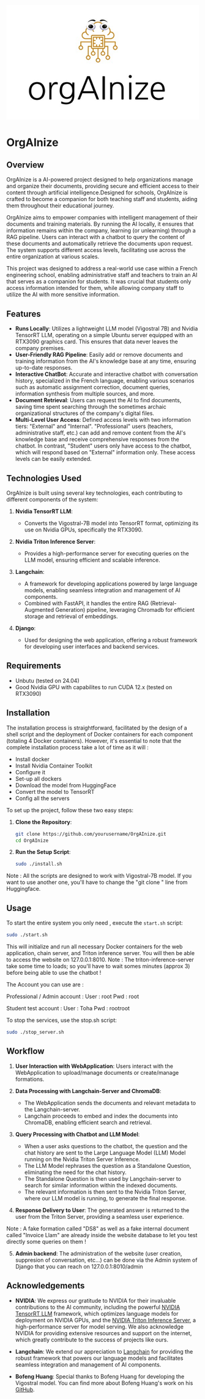 <p align="center">
  <img src="https://github.com/ciclarion/orgAInize/blob/main/logo.jpg?raw=true" />
</p>

# OrgAInize

## Overview

OrgAInize is a AI-powered project designed to help organizations manage and organize their documents, providing secure and efficient access to their content through artificial intelligence.Designed for schools, OrgAInize is crafted to become a companion for both teaching staff and students, aiding them throughout their educational journey.

OrgAInize aims to empower companies with intelligent management of their documents and training materials. By running the AI locally, it ensures that information remains within the company, learning (or unlearning) through a RAG pipeline. Users can interact with a chatbot to query the content of these documents and automatically retrieve the documents upon request. The system supports different access levels, facilitating use across the entire organization at various scales.

This project was designed to address a real-world use case within a French engineering school, enabling administrative staff and teachers to train an AI that serves as a companion for students. It was crucial that students only access information intended for them, while allowing company staff to utilize the AI with more sensitive information.

## Features

- **Runs Locally**: Utilizes a lightweight LLM model (Vigostral 7B) and Nvidia TensorRT LLM, operating on a simple Ubuntu server equipped with an RTX3090 graphics card. This ensures that data never leaves the company premises.
- **User-Friendly RAG Pipeline**: Easily add or remove documents and training information from the AI's knowledge base at any time, ensuring up-to-date responses.
- **Interactive ChatBot**: Accurate and interactive chatbot with conversation history, specialized in the French language, enabling various scenarios such as automatic assignment correction, document queries, information synthesis from multiple sources, and more.
- **Document Retrieval**: Users can request the AI to find documents, saving time spent searching through the sometimes archaic organizational structures of the company's digital files.
- **Multi-Level User Access**: Defined access levels with two information tiers: "External" and "Internal". "Professional" users (teachers, administrative staff, etc.) can add and remove content from the AI's knowledge base and receive comprehensive responses from the chatbot. In contrast, "Student" users only have access to the chatbot, which will respond based on "External" information only. These access levels can be easily extended.


## Technologies Used

OrgAInize is built using several key technologies, each contributing to different components of the system:

1. **Nvidia TensorRT LLM**:
   - Converts the Vigostral-7B model into TensorRT format, optimizing its use on Nvidia GPUs, specifically the RTX3090.

2. **Nvidia Triton Inference Server**:
   - Provides a high-performance server for executing queries on the LLM model, ensuring efficient and scalable inference.

3. **Langchain**:
   - A framework for developing applications powered by large language models, enabling seamless integration and management of AI components.
   - Combined with FastAPI, it handles the entire RAG (Retrieval-Augmented Generation) pipeline, leveraging Chromadb for efficient storage and retrieval of embeddings.

4. **Django**:
   - Used for designing the web application, offering a robust framework for developing user interfaces and backend services.

## Requirements

- Unbutu (tested on 24.04)
- Good Nvidia GPU with capabilites to run CUDA 12.x (tested on RTX3090)

## Installation

The installation process is straightforward, facilitated by the design of a shell script and the deployment of Docker containers for each component (totaling 4 Docker containers). However, it's essential to note that the complete installation process take a lot of time as it will : 
- Install docker
- Install Nvidia Container Toolkit
- Configure it
- Set-up all dockers
- Download the model from HuggingFace
- Convert the model to TensorRT
- Config all the servers

To set up the project, follow these two easy steps:

1. **Clone the Repository**:
    ```bash
    git clone https://github.com/yourusername/OrgAInize.git
    cd OrgAInize
    ```

2. **Run the Setup Script**:
    ```bash
    sudo ./install.sh
    ```
Note : All the scripts are designed to work with Vigostral-7B model. If you want to use another one, you'll have to change the "git clone " line from Huggingface.

## Usage

To start the entire system you only need , execute the `start.sh` script:

```bash
sudo ./start.sh
```

This will initialize and run all necessary Docker containers for the web application, chain server, and Triton inference server. You will then be able to access the website on 127.0.0.1:8010. 
Note : The triton-inference-server take some time to loads; so you'll have to wait somes minutes (approx 3) before being able to use the chatbot !

The Account you can use are : 

Professional / Admin account :
User : root
Pwd : root

Student test account : 
User : Toha 
Pwd : rootroot

To stop the services, use the stop.sh script:
```bash
sudo ./stop_server.sh
```
## Workflow

1. **User Interaction with WebApplication**: Users interact with the WebApplication to upload/manage documents or create/manage formations.

2. **Data Processing with Langchain-Server and ChromaDB**:
   - The WebApplication sends the documents and relevant metadata to the Langchain-server.
   - Langchain proceeds to embed and index the documents into ChromaDB, enabling efficient search and retrieval.

3. **Query Processing with Chatbot and LLM Model**:
   - When a user asks questions to the chatbot, the question and the chat history are sent to the Large Language Model (LLM) Model running on the Nvidia Triton Server Inference.
   - The LLM Model rephrases the question as a Standalone Question, eliminating the need for the chat history.
   - The Standalone Question is then used by Langchain-server to search for similar information within the indexed documents.
   - The relevant information is then sent to the Nvidia Triton Server, where our LLM model is running, to generate the final response.

4. **Response Delivery to User**: The generated answer is returned to the user from the Triton Server, providing a seamless user experience.

Note : A fake formation called "DS8" as well as a fake internal document called "Invoice Llam" are already inside the website database to let you test directly some queries on them !

5. **Admin backend**: The administration of the website (user creation, suppresion of conversation, etc...) can be done via the Admin system of Django that you can reach on 127.0.0.1:8010/admin


## Acknowledgements

- **NVIDIA**: We express our gratitude to NVIDIA for their invaluable contributions to the AI community, including the powerful [NVIDIA TensorRT LLM](https://github.com/NVIDIA/TensorRT-LLM) framework, which optimizes language models for deployment on NVIDIA GPUs, and the [NVIDIA Triton Inference Server](https://developer.nvidia.com/triton-inference-server), a high-performance server for model serving. We also acknowledge NVIDIA for providing extensive resources and support on the internet, which greatly contribute to the success of projects like ours.

- **Langchain**: We extend our appreciation to [Langchain](https://www.langchain.com/) for providing the robust framework that powers our language models and facilitates seamless integration and management of AI components.

- **Bofeng Huang**: Special thanks to Bofeng Huang for developing the Vigostral model. You can find more about Bofeng Huang's work on his [GitHub](https://github.com/bofenghuang/vigogne).

